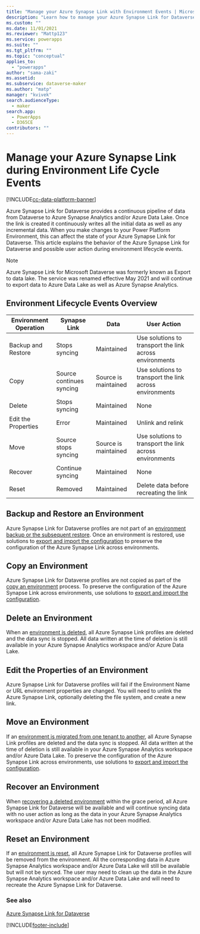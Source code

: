 ```yaml
---
title: "Manage your Azure Synapse Link with Environment Events | MicrosoftDocs"
description: "Learn how to manage your Azure Synapse Link for Dataverse profiles with Environment events."
ms.custom: ""
ms.date: 11/01/2021
ms.reviewer: "Mattp123"
ms.service: powerapps
ms.suite: ""
ms.tgt_pltfrm: ""
ms.topic: "conceptual"
applies_to: 
  - "powerapps"
author: "sama-zaki"
ms.assetid: 
ms.subservice: dataverse-maker
ms.author: "matp"
manager: "kvivek"
search.audienceType: 
  - maker
search.app: 
  - PowerApps
  - D365CE
contributors: ""
---
```


# Manage your Azure Synapse Link during Environment Life Cycle Events

[!INCLUDE[cc-data-platform-banner](../../includes/cc-data-platform-banner.md)]

Azure Synapse Link for Dataverse provides a continuous pipeline of data from Dataverse to Azure Synapse Analytics and/or Azure Data Lake. Once the link is created it continuously writes all the initial data as well as any incremental data. When you make changes to your Power Platform Environment, this can affect the state of your Azure Synapse Link for Dataverse. This article explains the behavior  of the Azure Synapse Link for Dataverse and possible user action during environment lifecycle events.

> [!NOTE]
> Azure Synapse Link for Microsoft Dataverse was formerly known as Export to data lake. The service was renamed effective May 2021 and will continue to export data to Azure Data Lake as well as Azure Synapse Analytics.

## Environment Lifecycle Events Overview

|Environment Operation |Synapse Link          |Data                  |User Action           |
|----------------------|----------------------|----------------------|----------------------|
|Backup and Restore |Stops syncing |Maintained |Use solutions to transport the link across environments |
|Copy |Source continues syncing |Source is maintained |Use solutions to transport the link across environments |
|Delete |Stops syncing |Maintained |None |
|Edit the Properties |Error |Maintained |Unlink and relink |
|Move |Source stops syncing |Source is maintained |Use solutions to transport the link across environments |
|Recover |Continue syncing |Maintained |None |
|Reset |Removed |Maintained |Delete data before recreating the link |

## Backup and Restore an Environment

Azure Synapse Link for Dataverse profiles are not part of an [environment backup or the subsequent restore](https://docs.microsoft.com/en-us/power-platform/admin/backup-restore-environments). Once an environment is restored, use solutions to [export and import the configuration](./azure-synapse-link-solution.md) to preserve the configuration of the Azure Synapse Link across environments.

## Copy an Environment

Azure Synapse Link for Dataverse profiles are not copied as part of the [copy an environment](https://docs.microsoft.com/en-us/power-platform/admin/copy-environment) process. To preserve the configuration of the Azure Synapse Link across environments, use solutions to [export and import the configuration](./azure-synapse-link-solution.md).

## Delete an Environment

When an [environment is deleted](https://docs.microsoft.com/en-us/power-platform/admin/delete-environment), all Azure Synapse Link profiles are deleted and the data sync is stopped. All data written at the time of deletion is still available in your Azure Synapse Analytics workspace and/or Azure Data Lake.

## Edit the Properties of an Environment

Azure Synapse Link for Dataverse profiles will fail if the Environment Name or URL environment properties are changed. You will need to unlink the Azure Synapse Link, optionally deleting the file system, and create a new link.

## Move an Environment

If an [environment is migrated from one tenant to another](https://docs.microsoft.com/en-us/power-platform/admin/move-environment-tenant), all Azure Synapse Link profiles are deleted and the data sync is stopped. All data written at the time of deletion is still available in your Azure Synapse Analytics workspace and/or Azure Data Lake. To preserve the configuration of the Azure Synapse Link across environments, use solutions to [export and import the configuration](./azure-synapse-link-solution.md).

## Recover an Environment

When [recovering a deleted environment](https://docs.microsoft.com/en-us/power-platform/admin/recover-environment) within the grace period, all Azure Synapse Link for Dataverse will be available and will continue syncing data with no user action as long as the data in your Azure Synapse Analytics workspace and/or Azure Data Lake has not been modified.

## Reset an Environment

If an [environment is reset](https://docs.microsoft.com/en-us/power-platform/admin/reset-environment), all Azure Synapse Link for Dataverse profiles will be removed from the environment. All the corresponding data in Azure Synapse Analytics workspace and/or Azure Data Lake will still be available but will not be synced. The user may need to clean up the data in the Azure Synapse Analytics workspace and/or Azure Data Lake and will need to recreate the Azure Synapse Link for Dataverse.

### See also

[Azure Synapse Link for Dataverse](./export-to-data-lake.md)

[!INCLUDE[footer-include](../../includes/footer-banner.md)]
